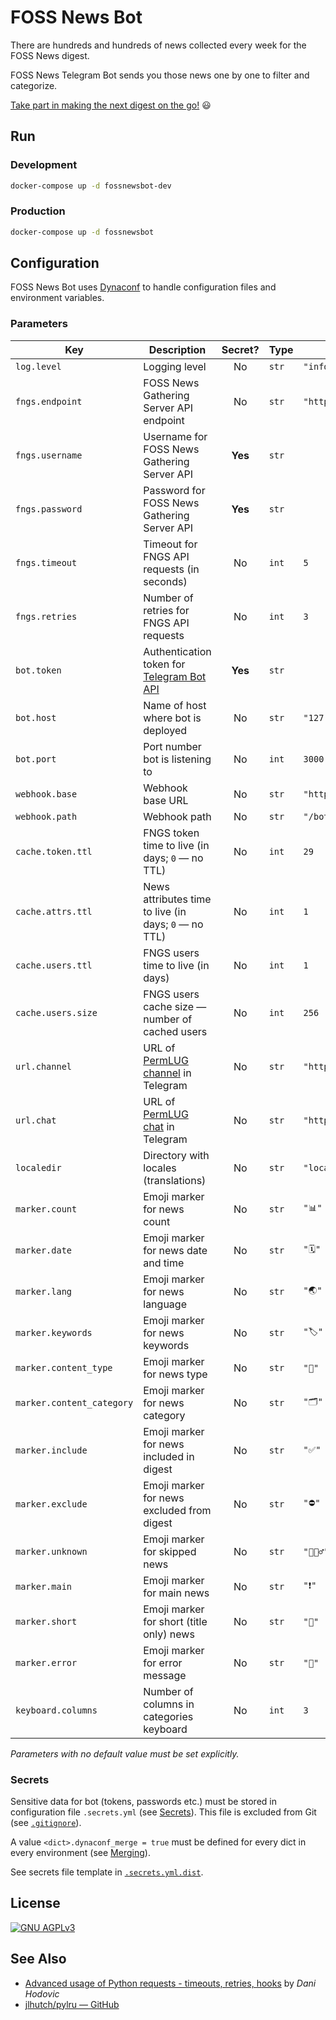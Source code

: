 # FOSS News Bot

There are hundreds and hundreds of news collected every week for the FOSS News digest.

FOSS News Telegram Bot sends you those news one by one to filter and categorize.

[Take part in making the next digest on the go!](https://t.me/fossnewsbot "FOSS News Bot") 😃

## Run
### Development
```bash
docker-compose up -d fossnewsbot-dev
```

### Production
```bash
docker-compose up -d fossnewsbot
```

## Configuration
FOSS News Bot uses [Dynaconf](https://www.dynaconf.com/ "Dynaconf")
to handle configuration files and environment variables.

### Parameters
| Key                       | Description                                          | Secret? | Type  | Default value                      |
|---------------------------|------------------------------------------------------|:-------:|-------|------------------------------------|
| `log.level`               | Logging level                                        | No      | `str` | `"info"`                           |
| `fngs.endpoint`           | FOSS News Gathering Server API endpoint              | No      | `str` | `"https://fn.permlug.org/api/v1/"` |
| `fngs.username`           | Username for FOSS News Gathering Server API          | **Yes** | `str` |                                    |
| `fngs.password`           | Password for FOSS News Gathering Server API          | **Yes** | `str` |                                    |
| `fngs.timeout`            | Timeout for FNGS API requests (in seconds)           | No      | `int` | `5`                                |
| `fngs.retries`            | Number of retries for FNGS API requests              | No      | `int` | `3`                                |
| `bot.token`               | Authentication token for [Telegram Bot API][bot]     | **Yes** | `str` |                                    |
| `bot.host`                | Name of host where bot is deployed                   | No      | `str` | `"127.0.0.1"`                      |
| `bot.port`                | Port number bot is listening to                      | No      | `int` | `3000`                             |
| `webhook.base`            | Webhook base URL                                     | No      | `str` | `"https://fn.permlug.org"`         |
| `webhook.path`            | Webhook path                                         | No      | `str` | `"/bot/"`                          |
| `cache.token.ttl`         | FNGS token time to live (in days; `0` — no TTL)      | No      | `int` | `29`                               |
| `cache.attrs.ttl`         | News attributes time to live (in days; `0` — no TTL) | No      | `int` | `1`                                |
| `cache.users.ttl`         | FNGS users time to live (in days)                    | No      | `int` | `1`                              |
| `cache.users.size`        | FNGS users cache size — number of cached users       | No      | `int` | `256`                              |
| `url.channel`             | URL of [PermLUG channel][channel] in Telegram        | No      | `str` | `"https://t.me/permlug"`           |
| `url.chat`                | URL of [PermLUG chat][chat] in Telegram              | No      | `str` | `"https://t.me/permlug_chat"`      |
| `localedir`               | Directory with locales (translations)                | No      | `str` | `"locales"`                        |
| `marker.count`            | Emoji marker for news count                          | No      | `str` | `"📊"`                              |
| `marker.date`             | Emoji marker for news date and time                  | No      | `str` | `"🗓"`                              |
| `marker.lang`             | Emoji marker for news language                       | No      | `str` | `"🌏"`                              |
| `marker.keywords`         | Emoji marker for news keywords                       | No      | `str` | `"🏷"`                              |
| `marker.content_type`     | Emoji marker for news type                           | No      | `str` | `"🔖"`                              |
| `marker.content_category` | Emoji marker for news category                       | No      | `str` | `"🗂"`                              |
| `marker.include`          | Emoji marker for news included in digest             | No      | `str` | `"✅"`                              |
| `marker.exclude`          | Emoji marker for news excluded from digest           | No      | `str` | `"⛔️"`                             |
| `marker.unknown`          | Emoji marker for skipped news                        | No      | `str` | `"🤷🏻‍♂️"`                            |
| `marker.main`             | Emoji marker for main news                           | No      | `str` | `"❗️"`                              |
| `marker.short`            | Emoji marker for short (title only) news             | No      | `str` | `"📃"`                              |
| `marker.error`            | Emoji marker for error message                       | No      | `str` | `"🤔"`                              |
| `keyboard.columns`        | Number of columns in categories keyboard             | No      | `int` | `3`                                |

_Parameters with no default value must be set explicitly._

### Secrets
Sensitive data for bot (tokens, passwords etc.) must be stored in configuration file `.secrets.yml`
(see [Secrets](https://www.dynaconf.com/secrets/ "Secrets — Dynaconf Documentation")).
This file is excluded from Git (see [`.gitignore`](.gitignore)).

A value `<dict>.dynaconf_merge = true` must be defined for every dict in every environment
(see [Merging](https://www.dynaconf.com/merging/ "Merging — Dynaconf Documentation")).

See secrets file template in [`.secrets.yml.dist`](.secrets.yml.dist).

[bot]: https://core.telegram.org/bots/api "Telegram Bot API"
[channel]: https://t.me/permlug "PermLUG channel"
[chat]: https://t.me/permlug_chat "PermLUG chat"

## License
[![GNU AGPLv3](https://www.gnu.org/graphics/agplv3-155x51.png "GNU AGPLv3")](COPYING "GNU AGPLv3")

## See Also
- [Advanced usage of Python requests - timeouts, retries, hooks](https://findwork.dev/blog/advanced-usage-python-requests-timeouts-retries-hooks/) by _Dani Hodovic_
- [jlhutch/pylru — GitHub](https://github.com/jlhutch/pylru "jlhutch/pylru — GitHub")
